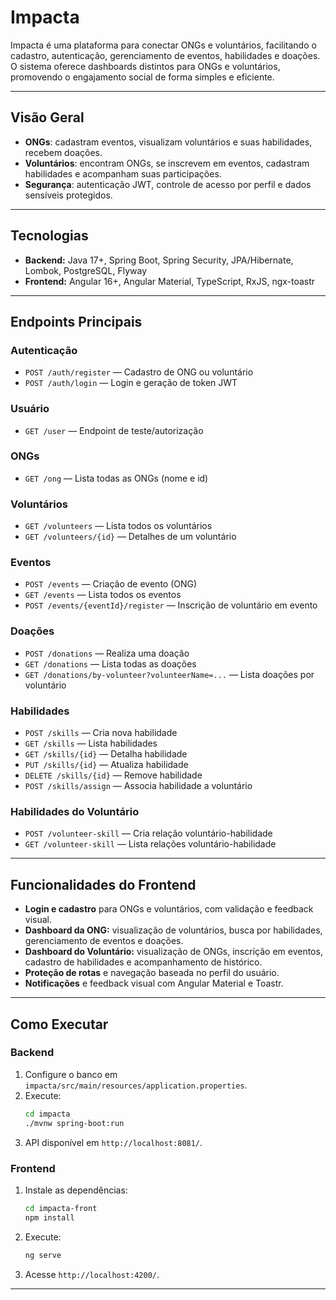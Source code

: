 # Impacta

Impacta é uma plataforma para conectar ONGs e voluntários, facilitando o cadastro, autenticação, gerenciamento de eventos, habilidades e doações. O sistema oferece dashboards distintos para ONGs e voluntários, promovendo o engajamento social de forma simples e eficiente.

---

## Visão Geral

- **ONGs**: cadastram eventos, visualizam voluntários e suas habilidades, recebem doações.
- **Voluntários**: encontram ONGs, se inscrevem em eventos, cadastram habilidades e acompanham suas participações.
- **Segurança**: autenticação JWT, controle de acesso por perfil e dados sensíveis protegidos.

---

## Tecnologias

- **Backend:** Java 17+, Spring Boot, Spring Security, JPA/Hibernate, Lombok, PostgreSQL, Flyway
- **Frontend:** Angular 16+, Angular Material, TypeScript, RxJS, ngx-toastr

---

## Endpoints Principais

### Autenticação
- `POST /auth/register` — Cadastro de ONG ou voluntário
- `POST /auth/login` — Login e geração de token JWT

### Usuário
- `GET /user` — Endpoint de teste/autorização

### ONGs
- `GET /ong` — Lista todas as ONGs (nome e id)

### Voluntários
- `GET /volunteers` — Lista todos os voluntários
- `GET /volunteers/{id}` — Detalhes de um voluntário

### Eventos
- `POST /events` — Criação de evento (ONG)
- `GET /events` — Lista todos os eventos
- `POST /events/{eventId}/register` — Inscrição de voluntário em evento

### Doações
- `POST /donations` — Realiza uma doação
- `GET /donations` — Lista todas as doações
- `GET /donations/by-volunteer?volunteerName=...` — Lista doações por voluntário

### Habilidades
- `POST /skills` — Cria nova habilidade
- `GET /skills` — Lista habilidades
- `GET /skills/{id}` — Detalha habilidade
- `PUT /skills/{id}` — Atualiza habilidade
- `DELETE /skills/{id}` — Remove habilidade
- `POST /skills/assign` — Associa habilidade a voluntário

### Habilidades do Voluntário
- `POST /volunteer-skill` — Cria relação voluntário-habilidade
- `GET /volunteer-skill` — Lista relações voluntário-habilidade

---

## Funcionalidades do Frontend

- **Login e cadastro** para ONGs e voluntários, com validação e feedback visual.
- **Dashboard da ONG:** visualização de voluntários, busca por habilidades, gerenciamento de eventos e doações.
- **Dashboard do Voluntário:** visualização de ONGs, inscrição em eventos, cadastro de habilidades e acompanhamento de histórico.
- **Proteção de rotas** e navegação baseada no perfil do usuário.
- **Notificações** e feedback visual com Angular Material e Toastr.

---

## Como Executar

### Backend

1. Configure o banco em `impacta/src/main/resources/application.properties`.
2. Execute:
   ```sh
   cd impacta
   ./mvnw spring-boot:run
   ```
3. API disponível em `http://localhost:8081/`.

### Frontend

1. Instale as dependências:
   ```sh
   cd impacta-front
   npm install
   ```
2. Execute:
   ```sh
   ng serve
   ```
3. Acesse `http://localhost:4200/`.

---

